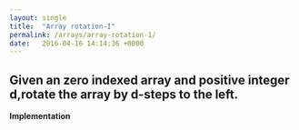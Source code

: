 ```yaml
---
layout: single
title:  "Array rotation-I"
permalink: /arrays/array-rotation-1/
date:   2016-04-16 14:14:36 +0000
---
```



## Given an zero indexed array and positive integer d,rotate the array by d-steps to the left.

**Implementation**

```ruby


```

